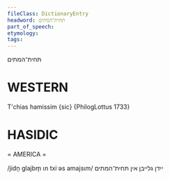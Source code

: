 ```yaml
---
fileClass: DictionaryEntry
headword: תּחית־המתים
part_of_speech: 
etymology: 
tags: 
---
```

תּחית־המתים

WESTERN
========

T'chias hamissim {sic} {PhilogLottus 1733}

HASIDIC
=======
= AMERICA = 

/jidn̩ glajbm̩ ɩn txiˑəs amajsɩm/ ייִדן גלייבן אין תּחית־המתים